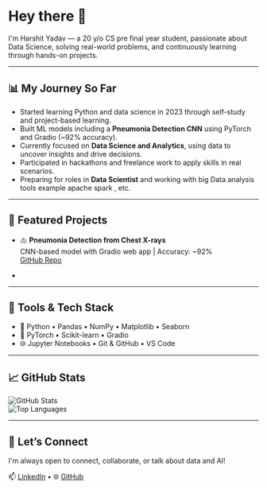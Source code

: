 # Hey there 👋  
I'm Harshit Yadav — a 20 y/o CS pre final year student, passionate about Data Science, solving real-world problems, and continuously learning through hands-on projects.

---

## 📊 My Journey So Far

- Started learning Python and data science in 2023 through self-study and project-based learning.
- Built ML models including a **Pneumonia Detection CNN** using PyTorch and Gradio (~92% accuracy).
- Currently focused on **Data Science and Analytics**, using data to uncover insights and drive decisions.
- Participated in hackathons and freelance work to apply skills in real scenarios.
- Preparing for roles in **Data Scientist** and working with big Data analysis tools example apache spark , etc.

---

## 🚀 Featured Projects

- 🫁 **Pneumonia Detection from Chest X-rays**  
  CNN-based model with Gradio web app | Accuracy: ~92%  
  [GitHub Repo](https://github.com/Harshityadav802/pneumonia-detection-cnn)

- 

---

## 🧰 Tools & Tech Stack

- 🐍 Python • Pandas • NumPy • Matplotlib • Seaborn   
- 🧠 PyTorch • Scikit-learn • Gradio  
- 🌐 Jupyter Notebooks • Git & GitHub • VS Code

---

## 📈 GitHub Stats

![GitHub Stats](https://github-readme-stats.vercel.app/api?username=Harshityadav802&show_icons=true&theme=tokyonight)  
![Top Languages](https://github-readme-stats.vercel.app/api/top-langs/?username=Harshityadav802&layout=compact&theme=tokyonight)

---


## 🤝 Let’s Connect

I'm always open to connect, collaborate, or talk about data and AI!  

📫 [LinkedIn](https://www.linkedin.com/in/harshityadav802/) • 🌐 [GitHub](https://github.com/Harshityadav802)


